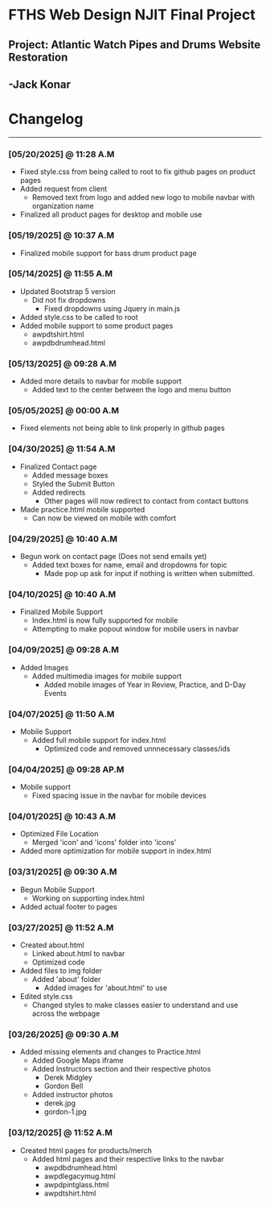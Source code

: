 # FTHS Web Design NJIT Final Project  
## Project: Atlantic Watch Pipes and Drums Website Restoration
## -Jack Konar  

# Changelog
---
### [05/20/2025] @ 11:28 A.M
- Fixed style.css from being called to root to fix github pages on product pages
- Added request from client
    - Removed text from logo and added new logo to mobile navbar with organization name
- Finalized all product pages for desktop and mobile use

### [05/19/2025] @ 10:37 A.M
- Finalized mobile support for bass drum product page

### [05/14/2025] @ 11:55 A.M
- Updated Bootstrap 5 version
    - Did not fix dropdowns
        - Fixed dropdowns using Jquery in main.js
- Added style.css to be called to root
- Added mobile support to some product pages
    - awpdtshirt.html
    - awpdbdrumhead.html

### [05/13/2025] @ 09:28 A.M
- Added more details to navbar for mobile support
    - Added text to the center between the logo and menu button

### [05/05/2025] @ 00:00 A.M
- Fixed elements not being able to link properly in github pages

### [04/30/2025] @ 11:54 A.M
- Finalized Contact page
    - Added message boxes
    - Styled the Submit Button
    - Added redirects
        - Other pages will now redirect to contact from contact buttons
- Made practice.html mobile supported
    - Can now be viewed on mobile with comfort

### [04/29/2025] @ 10:40 A.M
- Begun work on contact page (Does not send emails yet)
    - Added text boxes for name, email and dropdowns for topic
        - Made pop up ask for input if nothing is written when submitted.

### [04/10/2025] @ 10:40 A.M
- Finalized Mobile Support
    - Index.html is now fully supported for mobile
    - Attempting to make popout window for mobile users in navbar

### [04/09/2025] @ 09:28 A.M
- Added Images
    - Added multimedia images for mobile support
        - Added mobile images of Year in Review, Practice, and D-Day Events

### [04/07/2025] @ 11:50 A.M
- Mobile Support
    - Added full mobile support for index.html
        - Optimized code and removed unnnecessary classes/ids

### [04/04/2025] @ 09:28 AP.M
- Mobile support
    - Fixed spacing issue in the navbar for mobile devices

### [04/01/2025] @ 10:43 A.M
- Optimized File Location
    - Merged 'icon' and 'icons' folder into 'icons'
- Added more optimization for mobile support in index.html

### [03/31/2025] @ 09:30 A.M
- Begun Mobile Support
    - Working on supporting index.html
- Added actual footer to pages

### [03/27/2025] @ 11:52 A.M
- Created about.html
    - Linked about.html to navbar
    - Optimized code
- Added files to img folder
    - Added 'about' folder
        - Added images for 'about.html' to use
- Edited style.css
    - Changed styles to make classes easier to understand and use across the webpage

### [03/26/2025] @ 09:30 A.M
- Added missing elements and changes to Practice.html
    - Added Google Maps iframe
    - Added Instructors section and their respective photos
        - Derek Midgley
        - Gordon Bell
    - Added instructor photos
        - derek.jpg
        - gordon-1.jpg

### [03/12/2025] @ 11:52 A.M
- Created html pages for products/merch
    - Added html pages and their respective links to the navbar
        - awpdbdrumhead.html
        - awpdlegacymug.html
        - awpdpintglass.html
        - awpdtshirt.html
